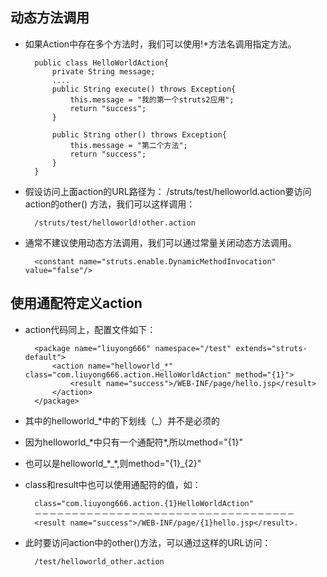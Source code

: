 
## 动态方法调用
- 如果Action中存在多个方法时，我们可以使用!+方法名调用指定方法。

		public class HelloWorldAction{  
		    private String message;  
		    ....  
		    public String execute() throws Exception{  
		        this.message = "我的第一个struts2应用";  
		        return "success";  
		    }  
		      
		    public String other() throws Exception{  
		        this.message = "第二个方法";  
		        return "success";  
		    }  
		}  
- 假设访问上面action的URL路径为： /struts/test/helloworld.action要访问action的other() 方法，我们可以这样调用：
		
		/struts/test/helloworld!other.action

- 通常不建议使用动态方法调用，我们可以通过常量关闭动态方法调用。

		<constant name="struts.enable.DynamicMethodInvocation" value="false"/>

## 使用通配符定义action
- action代码同上，配置文件如下：

		<package name="liuyong666" namespace="/test" extends="struts-default">  
		    <action name="helloworld_*" class="com.liuyong666.action.HelloWorldAction" method="{1}">  
		        <result name="success">/WEB-INF/page/hello.jsp</result>  
		    </action>  
		</package>  
- 其中的helloworld\_\*中的下划线（_）并不是必须的
- 因为helloworld\_\*中只有一个通配符\*,所以method="{1}"
- 也可以是helloworld\_\*\_\*,则method="{1}_{2}"
- class和result中也可以使用通配符的值，如：

		class="com.liuyong666.action.{1}HelloWorldAction"
		－－－－－－－－－－－－－－－－－－－－－－－－－－－－－－－－－－－
		<result name="success">/WEB-INF/page/{1}hello.jsp</result>.

- 此时要访问action中的other()方法，可以通过这样的URL访问：

		/test/helloworld_other.action